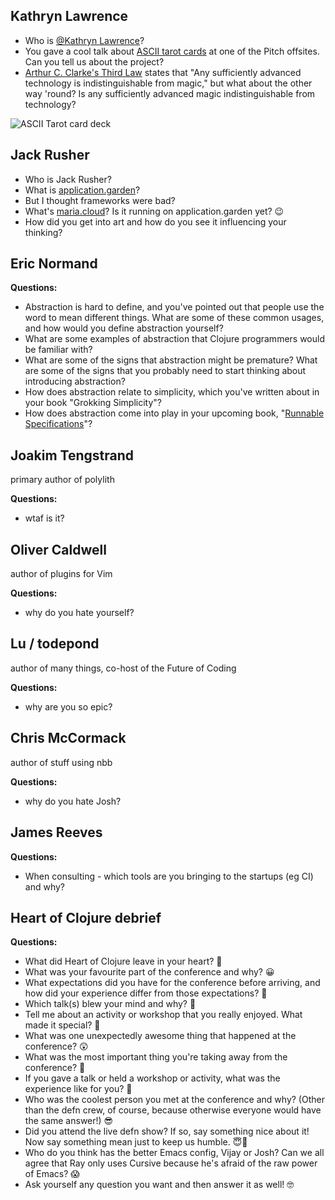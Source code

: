 ## Kathryn Lawrence

- Who is [@Kathryn Lawrence](https://clojurians.slack.com/team/U036AP3U9BM)?
- You gave a cool talk about [ASCII tarot cards](https://ascii-tarot.com) at one of the Pitch offsites. Can you tell us about the project?
- [Arthur C. Clarke's Third Law](https://en.wikipedia.org/wiki/Clarke's_three_laws) states that "Any sufficiently advanced technology is indistinguishable from magic," but what about the other way 'round? Is any sufficiently advanced magic indistinguishable from technology?

![ASCII Tarot card deck](https://raw.githubusercontent.com/lawreka/ascii-tarot/HEAD/irl.JPG)

## Jack Rusher

- Who is Jack Rusher?
- What is [application.garden](https://docs.apps.garden/)?
- But I thought frameworks were bad?
- What's [maria.cloud](https://www.maria.cloud/)? Is it running on application.garden yet? :wink: 
- How did you get into art and how do you see it influencing your thinking?

## Eric Normand

**Questions:**
- Abstraction is hard to define, and you've pointed out that people use the word to mean different things. What are some of these common usages, and how would you define abstraction yourself?
- What are some examples of abstraction that Clojure programmers would be familiar with?
- What are some of the signs that abstraction might be premature? What are some of the signs that you probably need to start thinking about introducing abstraction?
- How does abstraction relate to simplicity, which you've written about in your book "Grokking Simplicity"?
- How does abstraction come into play in your upcoming book, "[Runnable Specifications](https://ericnormand.me/domain-modeling)"?

##  Joakim Tengstrand 

primary author of polylith

**Questions:**
- wtaf is it?

## Oliver Caldwell

author of plugins for Vim 

**Questions:**
- why do you hate yourself?

## Lu / todepond

author of many things, co-host of the Future of Coding

**Questions:**
- why are you so epic?

## Chris McCormack

author of stuff using nbb

**Questions:**
- why do you hate Josh?


## James Reeves

**Questions:**
- When consulting - which tools are you bringing to the startups (eg CI) and why?

## Heart of Clojure debrief

**Questions:**
- What did Heart of Clojure leave in your heart? 💜
- What was your favourite part of the conference and why? 😀
- What expectations did you have for the conference before arriving, and how did
  your experience differ from those expectations? 🤔
- Which talk(s) blew your mind and why? 🤯
- Tell me about an activity or workshop that you really enjoyed. What made it
  special? 🌠
- What was one unexpectedly awesome thing that happened at the conference? 😲
- What was the most important thing you're taking away from the conference? 🥇
- If you gave a talk or held a workshop or activity, what was the experience
  like for you? 🤿
- Who was the coolest person you met at the conference and why? (Other than the
  defn crew, of course, because otherwise everyone would have the same answer!)
  😎
- Did you attend the live defn show? If so, say something nice about it! Now say
  something mean just to keep us humble. 😇👿
- Who do you think has the better Emacs config, Vijay or Josh? Can we all agree
  that Ray only uses Cursive because he's afraid of the raw power of Emacs? 😱
- Ask yourself any question you want and then answer it as well! 🤓

